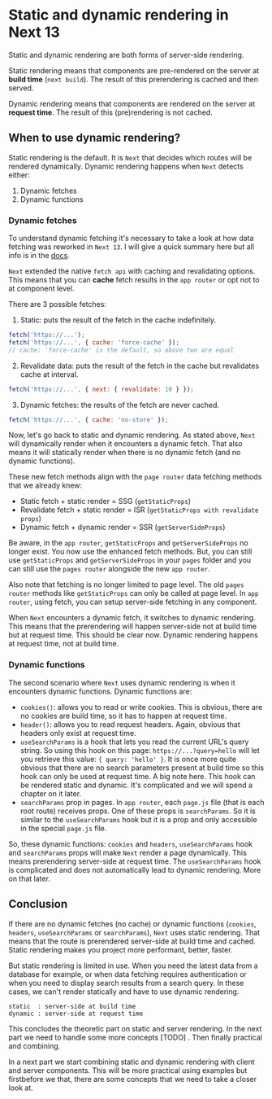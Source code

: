 # Static and dynamic rendering in Next 13

Static and dynamic rendering are both forms of server-side rendering.

Static rendering means that components are pre-rendered on the server at **build time** (`next build`). The result of this prerendering is cached and then served.

Dynamic rendering means that components are rendered on the server at **request time**. The result of this (pre)rendering is not cached.

## When to use dynamic rendering?

Static rendering is the default. It is `Next` that decides which routes will be rendered dynamically. Dynamic rendering happens when `Next` detects either:

1. Dynamic fetches
2. Dynamic functions

### Dynamic fetches

To understand dynamic fetching it's necessary to take a look at how data fetching was reworked in `Next 13`. I will give a quick summary here but all info is in the [docs](https://nextjs.org/docs/app/building-your-application/data-fetching).

`Next` extended the native `fetch api` with caching and revalidating options. This means that you can **cache** fetch results in the `app router` or opt not to at component level.

There are 3 possible fetches:

1. Static: puts the result of the fetch in the cache indefinitely.

```js
fetch('https://...');
fetch('https://...', { cache: 'force-cache' });
// cache: 'force-cache' is the default, so above two are equal
```

2. Revalidate data: puts the result of the fetch in the cache but revalidates cache at interval.

```js
fetch('https://...', { next: { revalidate: 10 } });
```

3. Dynamic fetches: the results of the fetch are never cached.

```js
fetch('https://...', { cache: 'no-store' });
```

Now, let's go back to static and dynamic rendering. As stated above, `Next` will dynamically render when it encounters a dynamic fetch. That also means it will statically render when there is no dynamic fetch (and no dynamic functions).

These new fetch methods align with the `page router` data fetching methods that we already knew:

- Static fetch + static render = SSG (`getStaticProps`)
- Revalidate fetch + static render = ISR (`getStaticProps with revalidate props`)
- Dynamic fetch + dynamic render = SSR (`getServerSideProps`)

Be aware, in the `app router`, `getStaticProps` and `getServerSideProps` no longer exist. You now use the enhanced fetch methods. But, you can still use `getStaticProps` and `getServerSideProps` in your `pages` folder and you can still use the `pages router` alongside the new `app router`.

Also note that fetching is no longer limited to page level. The old `pages router` methods like `getStaticProps` can only be called at page level. In `app router`, using fetch, you can setup server-side fetching in any component.

When `Next` encounters a dynamic fetch, it switches to dynamic rendering. This means that the prerendering will happen server-side not at build time but at request time. This should be clear now. Dynamic rendering happens at request time, not at build time.

### Dynamic functions

The second scenario where `Next` uses dynamic rendering is when it encounters dynamic functions. Dynamic functions are:

- `cookies()`: allows you to read or write cookies. This is obvious, there are no cookies are build time, so it has to happen at request time.
- `header()`: allows you to read request headers. Again, obvious that headers only exist at request time.
- `useSearchParams` is a hook that lets you read the current URL's query string. So using this hook on this page: `https://...?query=hello` will let you retrieve this value: `{ query: 'hello' }`. It is once more quite obvious that there are no search parameters present at build time so this hook can only be used at request time. A big note here. This hook can be rendered static and dynamic. It's complicated and we will spend a chapter on it later.
- `searchParams` prop in pages. In `app router`, each `page.js` file (that is each root route) receives props. One of these props is `searchParams`. So it is similar to the `useSearchParams` hook but it is a prop and only accessible in the special `page.js` file.

So, these dynamic functions: `cookies` and `headers`, `useSearchParams` hook and `searchParams` props will make `Next` render a page dynamically. This means prerendering server-side at request time. The `useSearchParams` hook is complicated and does not automatically lead to dynamic rendering. More on that later.

## Conclusion

If there are no dynamic fetches (no cache) or dynamic functions (`cookies`, `headers`, `useSearchParams` or `searchParams`), `Next` uses static rendering. That means that the route is prerendered server-side at build time and cached. Static rendering makes you project more performant, better, faster.

But static rendering is limited in use. When you need the latest data from a database for example, or when data fetching requires authentication or when you need to display search results from a search query. In these cases, we can't render statically and have to use dynamic rendering.

```
static  : server-side at build time
dynamic : server-side at request time
```

This concludes the theoretic part on static and server rendering. In the next part we need to handle some more concepts [TODO] . Then finally practical and combining.

In a next part we start combining static and dynamic rendering with client and server components. This will be more practical using examples but firstbefore we that, there are some concepts that we need to take a closer look at.
